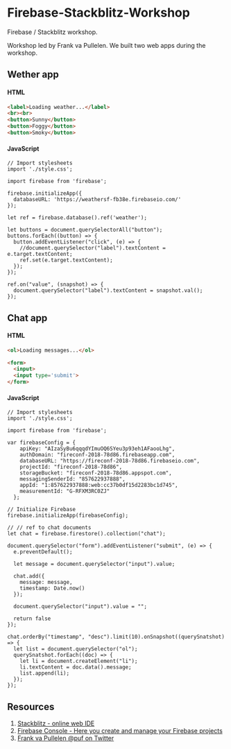 # Firebase-Stackblitz-Workshop

Firebase / Stackblitz workshop.

Workshop led by Frank va Pullelen. We built two web apps during the workshop. 

## Wether app

#### HTML 

```html 
<label>Loading weather...</label>
<br><br>
<button>Sunny</button>
<button>Foggy</button>
<button>Smoky</button>
```

#### JavaScript 

```javasctipt 
// Import stylesheets
import './style.css';

import firebase from 'firebase'; 

firebase.initializeApp({
  databaseURL: 'https://weathersf-fb38e.firebaseio.com/'
});

let ref = firebase.database().ref('weather'); 

let buttons = document.querySelectorAll("button"); 
buttons.forEach((button) => {
  button.addEventListener("click", (e) => {
    //document.querySelector("label").textContent = e.target.textContent;
    ref.set(e.target.textContent); 
  });
});

ref.on("value", (snapshot) => {
  document.querySelector("label").textContent = snapshot.val(); 
});
```

## Chat app

#### HTML 

```html 
<ol>Loading messages...</ol>

<form>
  <input>
  <input type='submit'>
</form>
```

#### JavaScript 

```javasctipt 
// Import stylesheets
import './style.css';

import firebase from 'firebase'; 

var firebaseConfig = {
    apiKey: "AIzaSyBu6qqqdYImuOQ6SYeu3p93eh1AFaooLhg",
    authDomain: "fireconf-2018-78d86.firebaseapp.com",
    databaseURL: "https://fireconf-2018-78d86.firebaseio.com",
    projectId: "fireconf-2018-78d86",
    storageBucket: "fireconf-2018-78d86.appspot.com",
    messagingSenderId: "857622937888",
    appId: "1:857622937888:web:cc37b0df15d2283bc1d745",
    measurementId: "G-RFXM3RC0ZJ"
  };

// Initialize Firebase  
firebase.initializeApp(firebaseConfig); 

// // ref to chat documents 
let chat = firebase.firestore().collection("chat");

document.querySelector("form").addEventListener("submit", (e) => {
  e.preventDefault(); 

  let message = document.querySelector("input").value; 

  chat.add({
    message: message, 
    timestamp: Date.now() 
  }); 

  document.querySelector("input").value = ""; 

  return false
});

chat.orderBy("timestamp", "desc").limit(10).onSnapshot((querySnatshot) => {
  let list = document.querySelector("ol"); 
  querySnatshot.forEach((doc) => {
    let li = document.createElement("li"); 
    li.textContent = doc.data().message; 
    list.append(li); 
  }); 
});
```

## Resources 

1. [Stackblitz - online web IDE](https://stackblitz.com)
2. [Firebase Console - Here you create and manage your Firebase projects](https://console.firebase.google.com/u/0/)
3. [Frank va Pullelen @puf on Twitter](https://twitter.com/puf)
